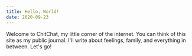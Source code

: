 ```yaml
---
title: Hello, World!
date: 2020-09-23
---
```


Welcome to ChitChat, my little corner of the internet.
You can think of this site as my public journal.
I'll write about feelings, family, and everything in between.
Let's go!
